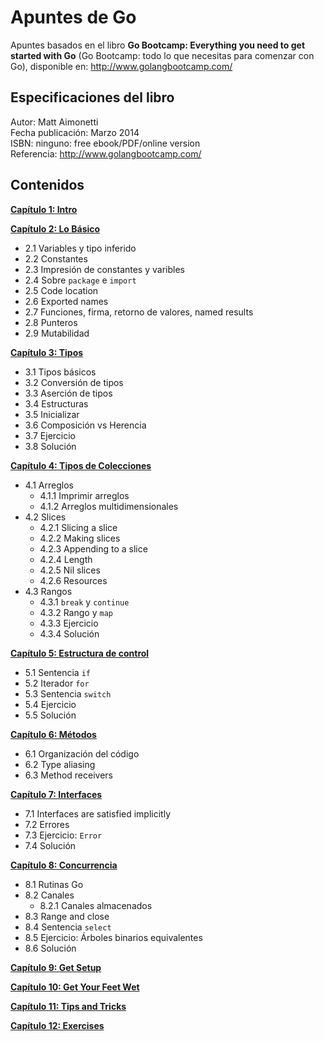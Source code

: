 # Apuntes de Go
Apuntes basados en el libro **Go Bootcamp: Everything you need to get started with Go** (Go Bootcamp: todo lo que necesitas para comenzar con Go), disponible en: http://www.golangbootcamp.com/

## Especificaciones del libro
Autor: Matt Aimonetti  
Fecha publicación: Marzo 2014  
ISBN: ninguno: free ebook/PDF/online version  
Referencia: http://www.golangbootcamp.com/  

## **Contenidos**
[**Capítulo 1: Intro**](https://github.com/enriqueabsurdum/golang/blob/master/capitulos/01-capitulo/01-0-capitulo-intro.md) 

[**Capítulo 2: Lo Básico**](https://github.com/enriqueabsurdum/golang/blob/master/capitulos/02-capitulo/02-0-capitulo-lo-basico.md)
- 2.1 Variables y tipo inferido
- 2.2 Constantes
- 2.3 Impresión de constantes y varibles
- 2.4 Sobre `package` e `import`
- 2.5 Code location
- 2.6 Exported names
- 2.7 Funciones, firma, retorno de valores, named results
- 2.8 Punteros
- 2.9 Mutabilidad  

[**Capítulo 3: Tipos**](https://github.com/enriqueabsurdum/golang/blob/master/capitulos/03-capitulo/03-0-capitulo-tipos.md)  
- 3.1 Tipos básicos
- 3.2 Conversión de tipos
- 3.3 Aserción de tipos
- 3.4 Estructuras
- 3.5 Inicializar
- 3.6 Composición vs Herencia
- 3.7 Ejercicio
- 3.8 Solución

[**Capítulo 4: Tipos de Colecciones**](https://github.com/enriqueabsurdum/golang/blob/master/capitulos/04-capitulo/04-0-capitulo-tipos-de-colecciones.md)  
- 4.1 Arreglos
  - 4.1.1 Imprimir arreglos
  - 4.1.2 Arreglos multidimensionales
- 4.2 Slices
  - 4.2.1 Slicing a slice
  - 4.2.2 Making slices
  - 4.2.3 Appending to a slice
  - 4.2.4 Length
  - 4.2.5 Nil slices
  - 4.2.6 Resources
- 4.3 Rangos  
  - 4.3.1 `break` y `continue`
  - 4.3.2 Rango y `map`
  - 4.3.3 Ejercicio
  - 4.3.4 Solución

[**Capítulo 5: Estructura de control**](https://github.com/enriqueabsurdum/golang/blob/master/capitulos/05-capitulo/05-0-capitulo-estructura-de-control.md)
- 5.1 Sentencia `if`
- 5.2 Iterador `for`
- 5.3 Sentencia `switch`
- 5.4 Ejercicio
- 5.5 Solución

[**Capítulo 6: Métodos**](https://github.com/enriqueabsurdum/golang/blob/master/capitulos/06-capitulo/06-0-capitulo-metodos.md)
- 6.1 Organización del código
- 6.2 Type aliasing
- 6.3 Method receivers

[**Capítulo 7: Interfaces**](https://github.com/enriqueabsurdum/golang/blob/master/capitulos/07-capitulo/07-0-interfaces.md)
- 7.1 Interfaces are satisfied implicitly
- 7.2 Errores
- 7.3 Ejercicio: `Error`
- 7.4 Solución

[**Capítulo 8: Concurrencia**](https://github.com/enriqueabsurdum/golang/blob/master/capitulos/08-capitulo/08-0-capitulo-concurrencia.md)
- 8.1 Rutinas Go
- 8.2 Canales
  - 8.2.1 Canales almacenados
- 8.3 Range and close
- 8.4 Sentencia `select`
- 8.5 Ejercicio: Árboles binarios equivalentes
- 8.6 Solución

[**Capítulo 9: Get Setup**](https://github.com/enriqueabsurdum/golang/blob/master/capitulos/09-capitulo/09-0-capitulo-get-setup.md)

[**Capítulo 10: Get Your Feet Wet**](https://github.com/enriqueabsurdum/golang/blob/master/capitulos/10-capitulo/10-0-capitulo-get-your-feet-wet.md)

[**Capítulo 11: Tips and Tricks**](https://github.com/enriqueabsurdum/golang/blob/master/capitulos/11-capitulo/11-0-capitulo-tips-and-tricks.md)

[**Capítulo 12: Exercises**](https://github.com/enriqueabsurdum/golang/blob/master/capitulos/12-capitulo/12-0-capitulo-exercises.md)


